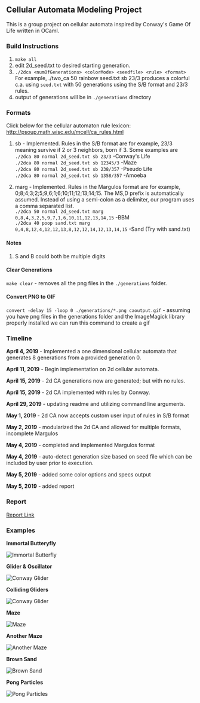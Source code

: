
## Cellular Automata Modeling Project
This is a group project on cellular automata inspired by Conway's Game Of Life written in OCaml.

### Build Instructions
1. `make all`
2. edit 2d_seed.txt to desired starting generation.
3. `./2dca <numOfGenerations> <colorMode> <seedfile> <rule> <format>` 
	For example, ./two_ca 50 rainbow seed.txt sb 23/3 produces a colorful c.a. using `seed.txt` with 50 generations using the S/B format and 23/3 rules.
4. output of generations will be in `./generations` directory

### Formats
Click below for the cellular automaton rule lexicon:
http://psoup.math.wisc.edu/mcell/ca_rules.html

1. sb - Implemented. Rules in the S/B format are for example, 23/3 meaning survive if 2 or 3 neighbors, born if 3. Some examples are <br/>
  `./2dca 80 normal 2d_seed.txt sb 23/3` -Conway's Life <br/>
  `./2dca 80 normal 2d_seed.txt sb 12345/3` -Maze <br/>
  `./2dca 80 normal 2d_seed.txt sb 238/357` -Pseudo Life <br/>
  `./2dca 80 normal 2d_seed.txt sb 1358/357` -Amoeba <br/>
  
2. marg - Implemented. Rules in the Margulos format are for example, 0;8;4;3;2;5;9;6;1;6;10;11;12;13;14;15. The MS,D prefix   is automatically assumed. Instead of using a semi-colon as a delimiter, our program uses a comma separated list. <br/>
  `./2dca 50 normal 2d_seed.txt marg 0,8,4,3,2,5,9,7,1,6,10,11,12,13,14,15` -BBM <br/>
  `./2dca 40 poop sand.txt marg 0,4,8,12,4,12,12,13,8,12,12,14,12,13,14,15` -Sand (Try with sand.txt) <br/>
  
#### Notes
1. S and B could both be multiple digits

#### Clear Generations
`make clear` - removes all the png files in the `./generations` folder.

#### Convert PNG to GIF
`convert -delay 15 -loop 0 ./generations/*.png caoutput.gif` - assuming you have png files in the generations folder and the ImageMagick library properly installed we can run this command to create a gif


### Timeline

**April 4, 2019** - Implemented a one dimensional cellular automata that generates 8 generations from a provided generation 0. 

**April 11, 2019** - Begin implementation on 2d cellular automata.

**April 15, 2019** - 2d CA generations now are generated; but with no rules.

**April 15, 2019** - 2d CA implemented with rules by Conway.

**April 29, 2019** - updating readme and utilizing command line arguments.

**May 1, 2019** - 2d CA now accepts custom user input of rules in S/B format

**May 2, 2019** - modularized the 2d CA and allowed for multiple formats, incomplete Margulos

**May 4, 2019** - completed and implemented Margulos format

**May 4, 2019** - auto-detect generation size based on seed file which can be included by user prior to execution.

**May 5, 2019** - added some color options and specs output

**May 5, 2019** - added report

### Report


[Report Link](https://github.com/ocamlca/Cellular-Automaton-Ocaml/blob/master/ca_report.pdf)


### Examples



**Immortal Butteryfly**

![Immortal Butterfly](https://github.com/ocamlca/Cellular-Automaton-Ocaml/blob/2d-ca/2d-conway.gif?raw=true)


**Glider & Oscillator**

![Conway Glider](https://github.com/ocamlca/Cellular-Automaton-Ocaml/blob/2d-ca/2d-glider.gif?raw=true)


**Colliding Gliders**

![Conway Glider](https://github.com/ocamlca/Cellular-Automaton-Ocaml/blob/2d-ca/exploding_gliders.gif?raw=true)


**Maze**

![Maze](https://github.com/ocamlca/Cellular-Automaton-Ocaml/blob/master/2d-maze-12345-3.gif?raw=true)


**Another Maze**

![Another Maze](https://github.com/ocamlca/Cellular-Automaton-Ocaml/blob/master/anothermaze.gif?raw=true)


**Brown Sand**

![Brown Sand](https://github.com/ocamlca/Cellular-Automaton-Ocaml/blob/master/brownsand.gif?raw=true)


**Pong Particles**

![Pong Particles](https://github.com/ocamlca/Cellular-Automaton-Ocaml/blob/master/pongesque.gif?raw=true)


